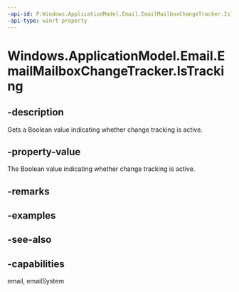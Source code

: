 ```yaml
---
-api-id: P:Windows.ApplicationModel.Email.EmailMailboxChangeTracker.IsTracking
-api-type: winrt property
---
```


<!-- Property syntax
public bool IsTracking { get; }
-->

# Windows.ApplicationModel.Email.EmailMailboxChangeTracker.IsTracking

## -description
Gets a Boolean value indicating whether change tracking is active.

## -property-value
The Boolean value indicating whether change tracking is active.

## -remarks

## -examples

## -see-also

## -capabilities
email, emailSystem
